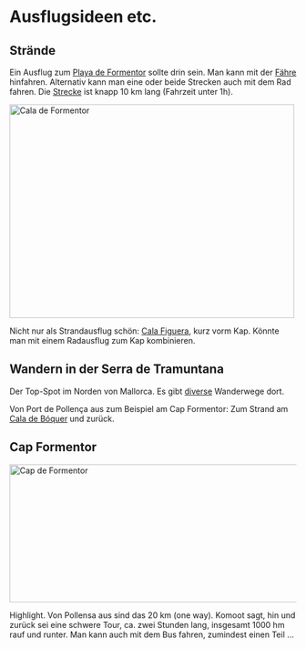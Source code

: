 ﻿# Ausflugsideen etc.

## Strände
Ein Ausflug zum [Playa de Formentor][beachinspector:formentor] sollte drin sein.
Man kann mit der [Fähre][nofrillsexcursions:ferry] hinfahren.
Alternativ kann man eine oder beide Strecken auch mit dem Rad fahren.
Die [Strecke][graphhopper:playaformentor] ist knapp 10 km lang (Fahrzeit unter 1h).

<a data-flickr-embed="true"  href="https://www.flickr.com/photos/cayetano/1163673866/" title="Cala de Formentor">
  <img src="https://live.staticflickr.com/1185/1163673866_e04d068f7b.jpg" width="500" height="375" alt="Cala de Formentor">
</a>
<script async src="//embedr.flickr.com/assets/client-code.js" charset="utf-8"></script>

Nicht nur als Strandausflug schön: 
[Cala Figuera][beachinspector:figuera], kurz vorm Kap.
Könnte man mit einem Radausflug zum Kap kombinieren.
<!--
<a data-flickr-embed="true"  href="https://www.flickr.com/photos/michahummel/14979650333/" title="Serra de Tramuntana">
  <img src="https://live.staticflickr.com/3938/14979650333_667a9ddd3d.jpg" width="500" height="334" alt="Serra de Tramuntana">
</a>
<script async src="//embedr.flickr.com/assets/client-code.js" charset="utf-8"></script>
-->

## Wandern in der Serra de Tramuntana
Der Top-Spot im Norden von Mallorca.
Es gibt [diverse][komoot:uebersicht] Wanderwege dort.

Von Port de Pollença aus zum Beispiel am Cap Formentor:
Zum Strand am [Cala de Bóquer][komoot:boquer] und zurück.

## Cap Formentor
<a data-flickr-embed="true"  href="https://www.flickr.com/photos/sergeigussev/42771350690/" title="Cap de Formentor">
  <img src="https://live.staticflickr.com/1879/42771350690_7cd46e9f72_z.jpg" width="640" height="242" alt="Cap de Formentor">
</a>
<script async src="//embedr.flickr.com/assets/client-code.js" charset="utf-8"></script>

Highlight.
Von Pollensa aus sind das 20 km (one way).
Komoot sagt, hin und zurück sei eine schwere Tour, ca. zwei Stunden lang, insgesamt 1000 hm rauf und runter.
Man kann auch mit dem Bus fahren, zumindest einen Teil …


<!----------->
<!-- Links -->
<!----------->

[beachinspector:formentor]: https://www.beach-inspector.com/de/b/playa-de-formentor "Playa de Formentor"
[nofrillsexcursions:ferry]: https://www.nofrills-excursions.com/excursions/ferry-service-from-port-pollensa-to-formentor/ "Ferry service from Port Pollensa to Formentor"
[graphhopper:playaformentor]: https://graphhopper.com/maps/?point=39.906416%2C3.08284&point=39.928744%2C3.134784&locale=de&vehicle=bike&weighting=fastest&elevation=true&use_miles=false&layer=Omniscale
[beachinspector:figuera]: https://www.beach-inspector.com/de/b/cala-figuera "Cala Figuera"
[komoot:uebersicht]: https://www.komoot.de/guide/59271/wandern-in-der-serra-de-tramuntana "Die 20 schönsten Wanderungen in der Serra de Tramuntana"
[komoot:boquer]: https://www.komoot.de/smarttour/24491 "Cala de Bóquer Runde von carrer de Roger de Flor"
